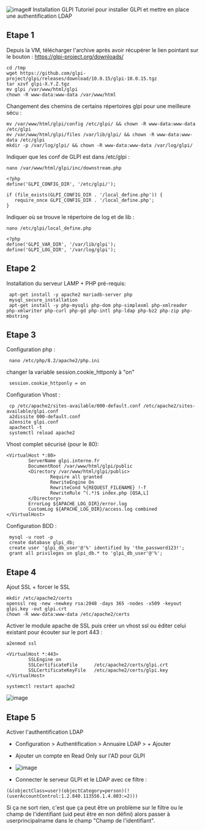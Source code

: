 ![image](https://github.com/kawaiiineko-website/tutoriels/assets/118014015/1837ae51-20d2-406b-bf5f-14d8f97c24e5)# Installation GLPI
Tutoriel pour installer GLPI et mettre en place une authentification LDAP

## Etape 1
Depuis la VM, télécharger l'archive après avoir récupérer le lien pointant sur le bouton : https://glpi-project.org/downloads/
```
cd /tmp
wget https://github.com/glpi-project/glpi/releases/download/10.0.15/glpi-10.0.15.tgz
tar xzvf glpi-X.Y.Z.tgz
mv glpi /var/www/html/glpi
chown -R www-data:www-data /var/www/html
```
Changement des chemins de certains répertoires glpi pour une meilleure sécu : 
```
mv /var/www/html/glpi/config /etc/glpi/ && chown -R www-data:www-data /etc/glpi
mv /var/www/html/glpi/files /var/lib/glpi/ && chown -R www-data:www-data /etc/glpi
mkdir -p /var/log/glpi/ && chown -R www-data:www-data /var/log/glpi/
```
Indiquer que les conf de GLPI est dans /etc/glpi : 
```
nano /var/www/html/glpi/inc/downstream.php
```
```
<?php
define('GLPI_CONFIG_DIR', '/etc/glpi/');

if (file_exists(GLPI_CONFIG_DIR . '/local_define.php')) {
   require_once GLPI_CONFIG_DIR . '/local_define.php';
}
```
Indiquer où se trouve le répertoire de log et de lib :
```
nano /etc/glpi/local_define.php
```
```
<?php
define('GLPI_VAR_DIR', '/var/lib/glpi');
define('GLPI_LOG_DIR', '/var/log/glpi');
```

## Etape 2 
Installation du serveur LAMP + PHP pré-requis: 
```
 apt-get install -y apache2 mariadb-server php
 mysql_secure_installation
 apt-get install -y php-mysqli php-dom php-simplexml php-xmlreader php-xmlwriter php-curl php-gd php-intl php-ldap php-bz2 php-zip php-mbstring
```
## Etape 3
Configuration php : 
```
 nano /etc/php/8.2/apache2/php.ini
```
changer la variable session.cookie_httponly à "on"
```
 session.cookie_httponly = on
```
Configuration Vhost : 
```
 cp /etc/apache2/sites-available/000-default.conf /etc/apache2/sites-available/glpi.conf
 a2dissite 000-default.conf
 a2ensite glpi.conf
 apachectl -t
 systemctl reload apache2
```
Vhost complet sécurisé (pour le 80): 
```
<VirtualHost *:80>
        ServerName glpi.interne.fr
        DocumentRoot /var/www/html/glpi/public
        <Directory /var/www/html/glpi/public>
                Require all granted
                RewriteEngine On
                RewriteCond %{REQUEST_FILENAME} !-f
                RewriteRule ^(.*)$ index.php [QSA,L]
        </Directory>
        ErrorLog ${APACHE_LOG_DIR}/error.log
        CustomLog ${APACHE_LOG_DIR}/access.log combined
</VirtualHost>
```
Configuration BDD : 
```
 mysql -u root -p
 create database glpi_db;
 create user 'glpi_db_user'@'%' identified by 'the_password123!';
 grant all privileges on glpi_db.* to 'glpi_db_user'@'%';
```
## Etape 4
Ajout SSL + forcer le SSL
```
mkdir /etc/apache2/certs
openssl req -new -newkey rsa:2048 -days 365 -nodes -x509 -keyout glpi.key -out glpi.crt
chown -R www-data:www-data /etc/apache2/certs
```

Activer le module apache de SSL puis créer un vhost ssl ou éditer celui existant pour écouter sur le port 443 : 

```
a2enmod ssl
```
```
<VirtualHost *:443>
        SSLEngine on
        SSLCertificateFile      /etc/apache2/certs/glpi.crt
        SSLCertificateKeyFile   /etc/apache2/certs/glpi.key
</VirtualHost>
```
```
systemctl restart apache2
```


![image](https://github.com/kawaiiineko-website/tutoriels/assets/118014015/c85e340b-0e04-476a-8eeb-940747809e71)

## Etape 5
Activer l'authentification LDAP 

* Configuration > Authentification > Annuaire LDAP > + Ajouter
* Ajouter un compte en Read Only sur l'AD pour GLPI
* ![image](https://github.com/kawaiiineko-website/tutoriels/assets/118014015/cd58c195-e938-480e-b210-1868d81f6adc)

* Connecter le serveur GLPI et le LDAP avec ce filtre :
```
(&(objectClass=user)(objectCategory=person)(!(userAccountControl:1.2.840.113556.1.4.803:=2)))
```
Si ça ne sort rien, c'est que ça peut être un problème sur le filtre ou le champ de l'identifiant (uid peut être en non défini) alors passer à userprincipalname dans le champ "Champ de l'identifiant".




